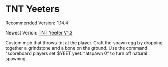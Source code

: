 # TNT Yeeters
Recommended Version: 1.14.4

Newest Verion: [TNT Yeeter V1.3](https://github.com/WaifuBeforeLaifu/Datapacks/raw/master/TNT%20Yeeters/TNT%20Yeeter%20V1.3.zip)

Custom mob that throws tnt at the player. Craft the spawn egg by dropping together a grindstone and a bone on the ground. Use the command "scoreboard players set $YEET yeet.natspawn 0" to turn off natural spawning.

